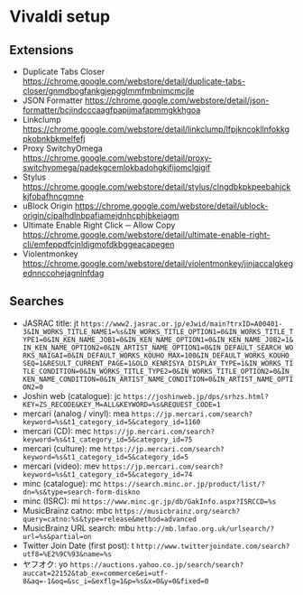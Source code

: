 Vivaldi setup
=============


Extensions
----------

- Duplicate Tabs Closer https://chrome.google.com/webstore/detail/duplicate-tabs-closer/gnmdbogfankgjepgglmmfmbnimcmcjle
- JSON Formatter https://chrome.google.com/webstore/detail/json-formatter/bcjindcccaagfpapjjmafapmmgkkhgoa
- Linkclump https://chrome.google.com/webstore/detail/linkclump/lfpjkncokllnfokkgpkobnkbkmelfefj
- Proxy SwitchyOmega https://chrome.google.com/webstore/detail/proxy-switchyomega/padekgcemlokbadohgkifijomclgjgif
- Stylus https://chrome.google.com/webstore/detail/stylus/clngdbkpkpeebahjckkjfobafhncgmne
- uBlock Origin https://chrome.google.com/webstore/detail/ublock-origin/cjpalhdlnbpafiamejdnhcphjbkeiagm
- Ultimate Enable Right Click ─ Allow Copy https://chrome.google.com/webstore/detail/ultimate-enable-right-cli/emfeppdfcjnldjgmofdkbggeacapegen
- Violentmonkey https://chrome.google.com/webstore/detail/violentmonkey/jinjaccalgkegednnccohejagnlnfdag


Searches
--------

- JASRAC title: jt `https://www2.jasrac.or.jp/eJwid/main?trxID=A00401-3&IN_WORKS_TITLE_NAME1=%s&IN_WORKS_TITLE_OPTION1=0&IN_WORKS_TITLE_TYPE1=0&IN_KEN_NAME_JOB1=0&IN_KEN_NAME_OPTION1=0&IN_KEN_NAME_JOB2=1&IN_KEN_NAME_OPTION2=0&IN_ARTIST_NAME_OPTION1=0&IN_DEFAULT_SEARCH_WORKS_NAIGAI=0&IN_DEFAULT_WORKS_KOUHO_MAX=100&IN_DEFAULT_WORKS_KOUHO_SEQ=1&RESULT_CURRENT_PAGE=1&OLD_KENRISYA_DISPLAY_TYPE=1&IN_WORKS_TITLE_CONDITION=0&IN_WORKS_TITLE_TYPE2=0&IN_WORKS_TITLE_OPTION2=0&IN_KEN_NAME_CONDITION=0&IN_ARTIST_NAME_CONDITION=0&IN_ARTIST_NAME_OPTION2=0`
- Joshin web (catalogue): jc `https://joshinweb.jp/dps/srhzs.html?KEY=ZS_RECODE&KEY_M=ALL&KEYWORD=%s&REQUEST_CODE=1`
- mercari (analog / vinyl): mea `https://jp.mercari.com/search?keyword=%s&t1_category_id=5&category_id=1160`
- mercari (CD): mec `https://jp.mercari.com/search?keyword=%s&t1_category_id=5&category_id=75`
- mercari (culture): me `https://jp.mercari.com/search?keyword=%s&t1_category_id=5&category_id=5`
- mercari (video): mev `https://jp.mercari.com/search?keyword=%s&t1_category_id=5&category_id=74`
- minc (catalogue): mc `https://search.minc.or.jp/product/list/?dn=%s&type=search-form-diskno`
- minc (ISRC): mi `https://www.minc.gr.jp/db/GakInfo.aspx?ISRCCD=%s`
- MusicBrainz catno: mbc `https://musicbrainz.org/search?query=catno:%s&type=release&method=advanced`
- MusicBrainz URL search: mbu `http://mb.lmfao.org.uk/urlsearch/?url=%s&partial=on`
- Twitter Join Date (first post): t `http://www.twitterjoindate.com/search?utf8=%E2%9C%93&name=%s`
- ヤフオク: yo `https://auctions.yahoo.co.jp/search/search?auccat=22152&tab_ex=commerce&ei=utf-8&aq=-1&oq=&sc_i=&exflg=1&p=%s&x=0&y=0&fixed=0`
